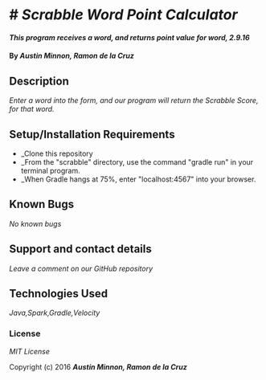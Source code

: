 # # _Scrabble Word Point Calculator_

#### _This program receives a word, and returns point value for word, 2.9.16_

#### By _**Austin Minnon, Ramon de la Cruz**_

## Description

_Enter a word into the form, and our program will return the Scrabble Score, for that word._

## Setup/Installation Requirements

* _Clone this repository
* _From the "scrabble" directory, use the command "gradle run" in your terminal program.
* _When Gradle hangs at 75%, enter "localhost:4567" into your browser.

## Known Bugs

_No known bugs_

## Support and contact details

_Leave a comment on our GitHub repository_

## Technologies Used

_Java,Spark,Gradle,Velocity_

### License
 *MIT License*

Copyright (c) 2016 **_Austin Minnon, Ramon de la Cruz_**
